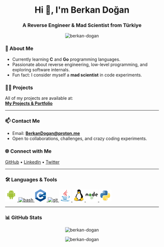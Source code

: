 <h1 align="center">Hi 👋, I'm Berkan Doğan</h1>
<h3 align="center">A Reverse Engineer & Mad Scientist from Türkiye</h3>

<p align="center">
  <img src="https://komarev.com/ghpvc/?username=berkan-dogan&label=Profile%20views&color=0e75b6&style=flat" alt="berkan-dogan" />
</p>



### 🌱 About Me
- Currently learning **C** and **Go** programming languages.
- Passionate about reverse engineering, low-level programming, and exploring software internals.
- Fun fact: I consider myself a **mad scientist** in code experiments.



### 👨‍💻 Projects
All of my projects are available at:  
[**My Projects & Portfolio**](https://berkan-dogan.github.io)

---

### 📫 Contact Me
- Email: **[BerkanDogan@proton.me](mailto:BerkanDogan@proton.me)**
- Open to collaborations, challenges, and crazy coding experiments.



### 🌐 Connect with Me
<p align="left">
  <a href="https://github.com/berkan-dogan" target="_blank">GitHub</a> •
  <a href="https://www.linkedin.com/in/berkan-dogan/" target="_blank">LinkedIn</a> •
  <a href="https://twitter.com/yourhandle" target="_blank">Twitter</a>
</p>

---

### 🛠 Languages & Tools
<p align="left">
  <a href="https://developer.android.com" target="_blank"> <img src="https://raw.githubusercontent.com/devicons/devicon/master/icons/android/android-original-wordmark.svg" alt="android" width="40" height="40"/> </a>
  <a href="https://www.gnu.org/software/bash/" target="_blank"> <img src="https://www.vectorlogo.zone/logos/gnu_bash/gnu_bash-icon.svg" alt="bash" width="40" height="40"/> </a>
  <a href="https://www.w3schools.com/cpp/" target="_blank"> <img src="https://raw.githubusercontent.com/devicons/devicon/master/icons/cplusplus/cplusplus-original.svg" alt="cplusplus" width="40" height="40"/> </a>
  <a href="https://git-scm.com/" target="_blank"> <img src="https://www.vectorlogo.zone/logos/git-scm/git-scm-icon.svg" alt="git" width="40" height="40"/> </a>
  <a href="https://www.java.com" target="_blank"> <img src="https://raw.githubusercontent.com/devicons/devicon/master/icons/java/java-original.svg" alt="java" width="40" height="40"/> </a>
  <a href="https://www.linux.org/" target="_blank"> <img src="https://raw.githubusercontent.com/devicons/devicon/master/icons/linux/linux-original.svg" alt="linux" width="40" height="40"/> </a>
  <a href="https://nodejs.org" target="_blank"> <img src="https://raw.githubusercontent.com/devicons/devicon/master/icons/nodejs/nodejs-original-wordmark.svg" alt="nodejs" width="40" height="40"/> </a>
  <a href="https://www.python.org" target="_blank"> <img src="https://raw.githubusercontent.com/devicons/devicon/master/icons/python/python-original.svg" alt="python" width="40" height="40"/> </a>
</p>

---

### 📊 GitHub Stats
<p align="center">
  <img src="https://github-readme-stats.vercel.app/api/top-langs?username=berkan-dogan&show_icons=true&locale=en&layout=compact" alt="berkan-dogan" />
</p>
<p align="center">
  <img src="https://github-readme-streak-stats.herokuapp.com/?user=berkan-dogan&" alt="berkan-dogan" />
</p>
